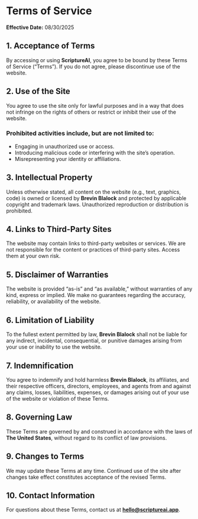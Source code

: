 # Terms of Service

**Effective Date:** 08/30/2025

## 1. Acceptance of Terms
By accessing or using **ScriptureAI**, you agree to be bound by these Terms of Service (“Terms”). If you do not agree, please discontinue use of the website.

## 2. Use of the Site
You agree to use the site only for lawful purposes and in a way that does not infringe on the rights of others or restrict or inhibit their use of the website.

### Prohibited activities include, but are not limited to:
- Engaging in unauthorized use or access.
- Introducing malicious code or interfering with the site’s operation.
- Misrepresenting your identity or affiliations.

## 3. Intellectual Property
Unless otherwise stated, all content on the website (e.g., text, graphics, code) is owned or licensed by **Brevin Blalock** and protected by applicable copyright and trademark laws. Unauthorized reproduction or distribution is prohibited.

## 4. Links to Third-Party Sites
The website may contain links to third-party websites or services. We are not responsible for the content or practices of third-party sites. Access them at your own risk.

## 5. Disclaimer of Warranties
The website is provided “as-is” and “as available,” without warranties of any kind, express or implied. We make no guarantees regarding the accuracy, reliability, or availability of the website.

## 6. Limitation of Liability
To the fullest extent permitted by law, **Brevin Blalock** shall not be liable for any indirect, incidental, consequential, or punitive damages arising from your use or inability to use the website.

## 7. Indemnification
You agree to indemnify and hold harmless **Brevin Blalock**, its affiliates, and their respective officers, directors, employees, and agents from and against any claims, losses, liabilities, expenses, or damages arising out of your use of the website or violation of these Terms.

## 8. Governing Law
These Terms are governed by and construed in accordance with the laws of **The United States**, without regard to its conflict of law provisions.

## 9. Changes to Terms
We may update these Terms at any time. Continued use of the site after changes take effect constitutes acceptance of the revised Terms.

## 10. Contact Information
For questions about these Terms, contact us at **hello@scriptureai.app**.

